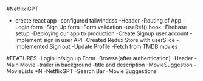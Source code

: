 #Netflix GPT
- create react app
-configured tailwindcss
-Header
-Routing of App
-Login form
-Sign Up form
-Form validation
-useRef() hook
-Firebase setup
-Deploying our app to production
-Create Signup user account
-Implement sign in user API
-Created Redux Store with userSlice
-Implemented Sign out
-Update Profile
-Fetch from TMDB movies


#FEATURES
-Login In/sign up Form
-Browse(after authentication)
  -Header
  -Main Movie
     -trailer in background
     -title and description
     -MovieSuggestion
        -MovieLists *N
-NetflixGPT
  -Search Bar
  -Movie Suggestions